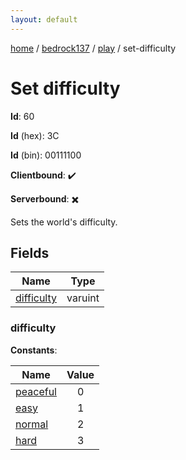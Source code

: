```yaml
---
layout: default
---
```


[home](/)  /  [bedrock137](/protocol/bedrock137)  /  [play](/protocol/bedrock137/play)  /  set-difficulty

# Set difficulty

**Id**: 60

**Id** (hex): 3C

**Id** (bin): 00111100

**Clientbound**: ✔️

**Serverbound**: ✖️

Sets the world's difficulty.

## Fields

Name | Type
---|---
[difficulty](#difficulty) | varuint

### difficulty

**Constants**:

Name | Value
---|:---:
[peaceful](difficulty_peaceful) | 0
[easy](difficulty_easy) | 1
[normal](difficulty_normal) | 2
[hard](difficulty_hard) | 3
